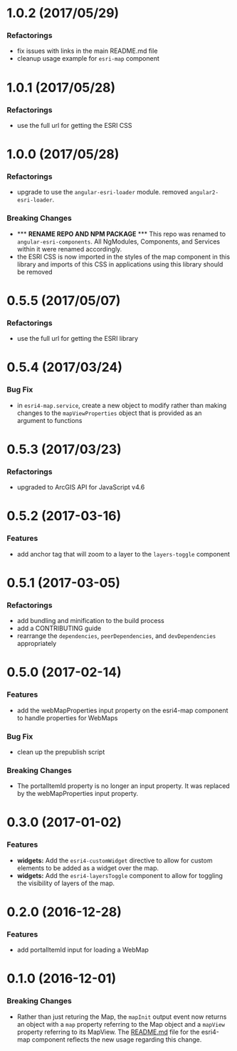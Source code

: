 <a name="1.0.2"></a>
# 1.0.2 (2017/05/29)

### Refactorings

* fix issues with links in the main README.md file
* cleanup usage example for `esri-map` component

<a name="1.0.1"></a>
# 1.0.1 (2017/05/28)

### Refactorings

* use the full url for getting the ESRI CSS

<a name="1.0.0"></a>
# 1.0.0 (2017/05/28)

### Refactorings

* upgrade to use the `angular-esri-loader` module.  removed `angular2-esri-loader`.

### Breaking Changes

* *** **RENAME REPO AND NPM PACKAGE** *** This repo was renamed to `angular-esri-components`.  All NgModules, Components, and Services within it were renamed accordingly.
* the ESRI CSS is now imported in the styles of the map component in this library and imports of this CSS in applications using this library should be removed

<a name="0.5.5"></a>
# 0.5.5 (2017/05/07)

### Refactorings

* use the full url for getting the ESRI library

<a name="0.5.4"></a>
# 0.5.4 (2017/03/24)

### Bug Fix

* in `esri4-map.service`, create a new object to modify rather than making changes to the `mapViewProperties` object that is provided as an argument to functions

<a name="0.5.3"></a>
# 0.5.3 (2017/03/23)

### Refactorings

* upgraded to ArcGIS API for JavaScript v4.6

<a name="0.5.2"></a>
# 0.5.2 (2017-03-16)

### Features

* add anchor tag that will zoom to a layer to the `layers-toggle` component

<a name="0.5.1"></a>
# 0.5.1 (2017-03-05)

### Refactorings

* add bundling and minification to the build process
* add a CONTRIBUTING guide
* rearrange the `dependencies`, `peerDependencies`, and `devDependencies` appropriately

<a name="0.5.0"></a>
# 0.5.0 (2017-02-14)

### Features

* add the webMapProperties input property on the esri4-map component to handle properties for WebMaps

### Bug Fix

* clean up the prepublish script

### Breaking Changes

* The portalItemId property is no longer an input property. It was replaced by the webMapProperties input property.

<a name="0.3.0"></a>
# 0.3.0 (2017-01-02)

### Features
* **widgets:** Add the `esri4-customWidget` directive to allow for custom elements to be added as a widget over the map.
* **widgets:** Add the `esri4-layersToggle` component to allow for toggling the visibility of layers of the map.

<a name="0.2.0"></a>
# 0.2.0 (2016-12-28)

### Features
* add portalItemId input for loading a WebMap

<a name="0.1.0"></a>
# 0.1.0 (2016-12-01)

### Breaking Changes
* Rather than just returing the Map, the `mapInit` output event now returns an object with a `map` property referring to the Map object and a `mapView` property referring to its MapView.  The [README.md](https://github.com/kgs916/angular2-esri4-components/blob/master/src/lib/esri4-map/README.md) file for the esri4-map component reflects the new usage regarding this change.